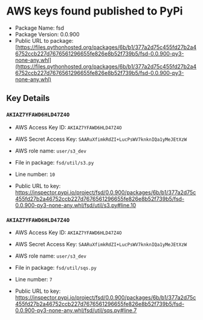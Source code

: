 # AWS keys found published to PyPi

* Package Name: fsd
* Package Version: 0.0.900
* Public URL to package: [https://files.pythonhosted.org/packages/6b/b1/377a2d75c455fd27b2a46752ccb227d7676561296655fe826e8b52f739b5/fsd-0.0.900-py3-none-any.whl](https://files.pythonhosted.org/packages/6b/b1/377a2d75c455fd27b2a46752ccb227d7676561296655fe826e8b52f739b5/fsd-0.0.900-py3-none-any.whl)

## Key Details

### `AKIAZ7YFAWD6HLD47Z4O`

* AWS Access Key ID: `AKIAZ7YFAWD6HLD47Z4O`
* AWS Secret Access Key: `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` 
* AWS role name: `user/s3_dev`
* File in package: `fsd/util/s3.py`
* Line number: `10`

* Public URL to key: https://inspector.pypi.io/project/fsd/0.0.900/packages/6b/b1/377a2d75c455fd27b2a46752ccb227d7676561296655fe826e8b52f739b5/fsd-0.0.900-py3-none-any.whl/fsd/util/s3.py#line.10



### `AKIAZ7YFAWD6HLD47Z4O`

* AWS Access Key ID: `AKIAZ7YFAWD6HLD47Z4O`
* AWS Secret Access Key: `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` 
* AWS role name: `user/s3_dev`
* File in package: `fsd/util/sqs.py`
* Line number: `7`

* Public URL to key: https://inspector.pypi.io/project/fsd/0.0.900/packages/6b/b1/377a2d75c455fd27b2a46752ccb227d7676561296655fe826e8b52f739b5/fsd-0.0.900-py3-none-any.whl/fsd/util/sqs.py#line.7


